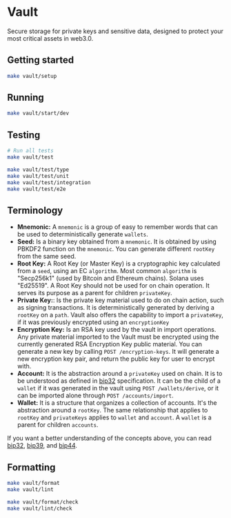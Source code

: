 # Vault

Secure storage for private keys and sensitive data, designed to protect your
most critical assets in web3.0.

## Getting started

```bash
make vault/setup
```

## Running

```bash
make vault/start/dev
```

## Testing

```bash
# Run all tests
make vault/test

make vault/test/type
make vault/test/unit
make vault/test/integration
make vault/test/e2e
```

## Terminology 

- **Mnemonic:** A `mnemonic` is a group of easy to remember words that can be
  used to deterministically generate `wallets`.
- **Seed:** Is a binary key obtained from a `mnemonic`. It is obtained by using
  PBKDF2 function on the `mnemonic`. You can generate different `rootKey` from
  the same seed.
- **Root Key:** A Root Key (or Master Key) is a cryptographic key calculated
  from a `seed`, using an EC `algorithm`. Most common `algorithm` is "Secp256k1"
  (used by Bitcoin and Ethereum chains). Solana uses "Ed25519". A Root Key should
  not be used for on chain operation. It serves its purpose as a parent for
  children `privateKey`.
- **Private Key:**: Is the private key material used to do on chain action,
  such as signing transactions. It is deterministically generated by deriving a
  `rootKey` on a `path`. Vault also offers the capability to import a
  `privateKey`, if it was previously encrypted using an `encryptionKey`
- **Encryption Key:** Is an RSA key used by the vault in import operations. Any
  private material imported to the Vault must be encrypted using the currently
  generated RSA Encryption Key public material. You can generate a new key by
  calling `POST /encryption-keys`. It will generate a new encryption key pair,
  and return the public key for user to encrypt with.
- **Account:** It is the abstraction around a `privateKey` used on chain. It is
  to be understood as defined in
  [bip32](https://github.com/bitcoin/bips/blob/master/bip-0032.mediawiki)
  specification. It can be the child of a `wallet` if it was generated in the
  vault using `POST /wallets/derive`, or it can be imported alone through `POST
  /accounts/import`.
- **Wallet:** It is a structure that organizes a collection of accounts. It's
  the abstraction around a `rootKey`. The same relationship that applies to
  `rootKey` and `privateKeys` applies to `wallet` and `account`. A `wallet` is a
  parent for children `accounts`.

If you want a better understanding of the concepts above, you can read
[bip32](https://github.com/bitcoin/bips/blob/master/bip-0032.mediawiki),
[bip39](https://github.com/bitcoin/bips/blob/master/bip-0039.mediawiki), and
[bip44](https://github.com/bitcoin/bips/blob/master/bip-0044.mediawiki).

## Formatting

```bash
make vault/format
make vault/lint

make vault/format/check
make vault/lint/check
```
